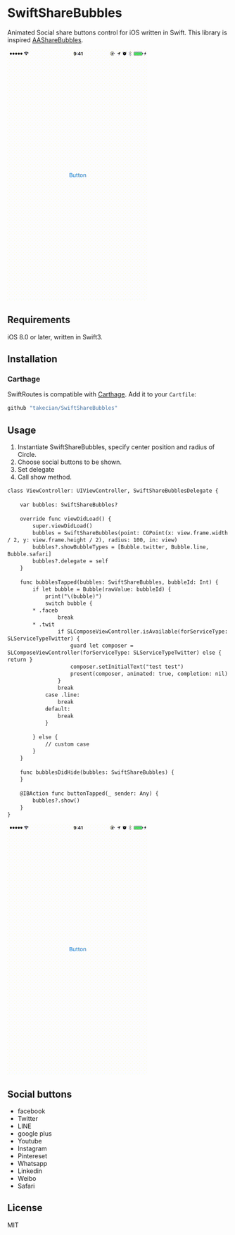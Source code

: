 # SwiftShareBubbles
Animated Social share buttons control for iOS written in Swift.
This library is inspired [AAShareBubbles](https://github.com/mixdesign/AAShareBubbles). 

![ShareBubbles1](./Resource/ShareBubbles1.gif)

## Requirements

iOS 8.0 or later, written in Swift3.

## Installation

### Carthage

SwiftRoutes is compatible with [Carthage](https://github.com/Carthage/Carthage). Add it to your `Cartfile`:

```ruby
github "takecian/SwiftShareBubbles"
```

## Usage

1. Instantiate SwiftShareBubbles, specify center position and radius of Circle.
1. Choose social buttons to be shown.
1. Set delegate
1. Call show method.

```
class ViewController: UIViewController, SwiftShareBubblesDelegate {

    var bubbles: SwiftShareBubbles?
    
    override func viewDidLoad() {
        super.viewDidLoad()
        bubbles = SwiftShareBubbles(point: CGPoint(x: view.frame.width / 2, y: view.frame.height / 2), radius: 100, in: view)
        bubbles?.showBubbleTypes = [Bubble.twitter, Bubble.line, Bubble.safari]
        bubbles?.delegate = self
    }

    func bubblesTapped(bubbles: SwiftShareBubbles, bubbleId: Int) {
        if let bubble = Bubble(rawValue: bubbleId) {
            print("\(bubble)")
            switch bubble {
        * .faceb
                break
        * .twit
                if SLComposeViewController.isAvailable(forServiceType: SLServiceTypeTwitter) {
                    guard let composer = SLComposeViewController(forServiceType: SLServiceTypeTwitter) else { return }
                    composer.setInitialText("test test")
                    present(composer, animated: true, completion: nil)
                }
                break
            case .line:
                break
            default:
                break
            }
        
        } else {
            // custom case
        }
    }

    func bubblesDidHide(bubbles: SwiftShareBubbles) {
    }

    @IBAction func buttonTapped(_ sender: Any) {
        bubbles?.show()
    }
}

```

![ShareBubbles2](./Resource/ShareBubbles2.gif)

## Social buttons

* facebook
* Twitter
* LINE
* google plus
* Youtube
* Instagram
* Pintereset
* Whatsapp
* Linkedin
* Weibo
* Safari 


## License

MIT